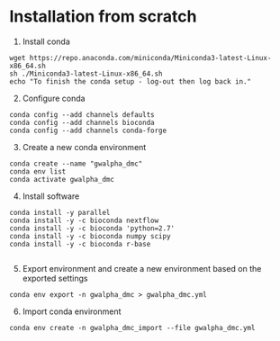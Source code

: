 # Installation from scratch

1. Install conda
```shell
wget https://repo.anaconda.com/miniconda/Miniconda3-latest-Linux-x86_64.sh
sh ./Miniconda3-latest-Linux-x86_64.sh
echo "To finish the conda setup - log-out then log back in."
```
2. Configure conda
```shell
conda config --add channels defaults
conda config --add channels bioconda
conda config --add channels conda-forge
```

3. Create a new conda environment
```shell
conda create --name "gwalpha_dmc"
conda env list
conda activate gwalpha_dmc
```

4. Install software
```shell
conda install -y parallel
conda install -y -c bioconda nextflow
conda install -y -c bioconda 'python=2.7'
conda install -y -c bioconda numpy scipy
conda install -y -c bioconda r-base


```

5. Export environment and create a new environment based on the exported settings
```shell
conda env export -n gwalpha_dmc > gwalpha_dmc.yml
```

6. Import conda environment
```shell
conda env create -n gwalpha_dmc_import --file gwalpha_dmc.yml
```